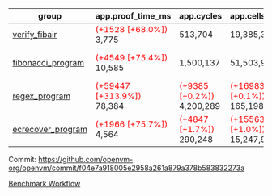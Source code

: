 | group | app.proof_time_ms | app.cycles | app.cells_used | leaf.proof_time_ms | leaf.cycles | leaf.cells_used |
| -- | -- | -- | -- | -- | -- | -- |
| [verify_fibair](https://github.com/openvm-org/openvm/blob/benchmark-results/benchmarks-dispatch/refs/heads/main/verify_fibair-f04e7a918005e2958a261a879a378b583832273a.md) |<span style='color: red'>(+1528 [+68.0%])</span> 3,775 |  513,704 |  19,385,323 |- | - | - |
| [fibonacci_program](https://github.com/openvm-org/openvm/blob/benchmark-results/benchmarks-dispatch/refs/heads/main/fibonacci-f04e7a918005e2958a261a879a378b583832273a.md) |<span style='color: red'>(+4549 [+75.4%])</span> 10,585 |  1,500,137 |  51,503,940 |<span style='color: red'>(+5960 [+79.0%])</span> 13,509 | <span style='color: red'>(+20600 [+1.1%])</span> 1,859,859 | <span style='color: red'>(+120622 [+0.2%])</span> 75,825,883 |
| [regex_program](https://github.com/openvm-org/openvm/blob/benchmark-results/benchmarks-dispatch/refs/heads/main/regex-f04e7a918005e2958a261a879a378b583832273a.md) |<span style='color: red'>(+59447 [+313.9%])</span> 78,384 | <span style='color: red'>(+9385 [+0.2%])</span> 4,200,289 | <span style='color: red'>(+169837 [+0.1%])</span> 165,198,010 |<span style='color: red'>(+9769 [+54.7%])</span> 27,638 | <span style='color: red'>(+27538 [+0.9%])</span> 3,061,648 | <span style='color: red'>(+166146 [+0.1%])</span> 163,616,760 |
| [ecrecover_program](https://github.com/openvm-org/openvm/blob/benchmark-results/benchmarks-dispatch/refs/heads/main/ecrecover-f04e7a918005e2958a261a879a378b583832273a.md) |<span style='color: red'>(+1966 [+75.7%])</span> 4,564 | <span style='color: red'>(+4847 [+1.7%])</span> 290,248 | <span style='color: red'>(+155632 [+1.0%])</span> 15,247,929 |<span style='color: red'>(+15624 [+71.6%])</span> 37,434 | <span style='color: red'>(+89106 [+2.1%])</span> 4,260,643 | <span style='color: red'>(+3202966 [+1.3%])</span> 244,773,899 |


Commit: https://github.com/openvm-org/openvm/commit/f04e7a918005e2958a261a879a378b583832273a

[Benchmark Workflow](https://github.com/openvm-org/openvm/actions/runs/12913557054)
